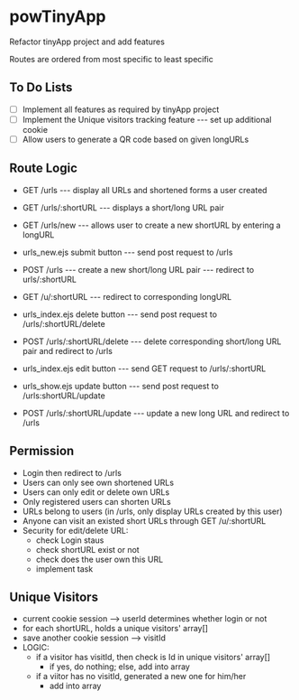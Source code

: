 # powTinyApp
Refactor tinyApp project and add features

Routes are ordered from most specific to least specific

## To Do Lists
- [ ] Implement all features as required by tinyApp project
- [ ] Implement the Unique visitors tracking feature --- set up additional cookie
- [ ] Allow users to generate a QR code based on given longURLs

## Route Logic

- GET /urls --- display all URLs and shortened forms a user created

- GET /urls/:shortURL --- displays a short/long URL pair

- GET /urls/new --- allows user to create a new shortURL by entering a longURL 

- urls_new.ejs submit button --- send post request to /urls

- POST /urls --- create a new short/long URL pair --- redirect to urls/:shortURL

- GET /u/:shortURL --- redirect to corresponding longURL

- urls_index.ejs delete button --- send post request to /urls/:shortURL/delete

- POST /urls/:shortURL/delete --- delete corresponding short/long URL pair and redirect to /urls

- urls_index.ejs edit button --- send GET request to /urls/:shortURL

- urls_show.ejs update button --- send post request to /urls:shortURL/update

- POST /urls/:shortURL/update --- update a new long URL and redirect to /urls

## Permission
- Login then redirect to /urls
- Users can only see own shortened URLs
- Users can only edit or delete own URLs
- Only registered users can shorten URLs
- URLs belong to users (in /urls, only display URLs created by this user)
- Anyone can visit an existed short URLs through GET /u/:shortURL
- Security for edit/delete URL:
  - check Login staus
  - check shortURL exist or not
  - check does the user own this URL
  - implement task

## Unique Visitors
- current cookie session --> userId determines whether login or not
- for each shortURL, holds a unique visitors' array[] 
- save another cookie session --> visitId
- LOGIC: 
  - if a visitor has visitId, then check is Id in unique visitors' array[]
    - if yes, do nothing; else, add into array
  - if a viitor has no visitId, generated a new one for him/her
    - add into array

  

